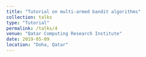 ```yaml
---
title: "Tutorial on multi-armed bandit algorithms"
collection: talks
type: "Tutorial"
permalink: /talks/4
venue: "Qatar Computing Research Institute"
date: 2019-05-09
location: "Doha, Qatar"
---
```

